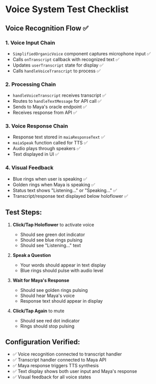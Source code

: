 # Voice System Test Checklist

## Voice Recognition Flow ✅

### 1. **Voice Input Chain**
- `SimplifiedOrganicVoice` component captures microphone input ✅
- Calls `onTranscript` callback with recognized text ✅
- Updates `userTranscript` state for display ✅
- Calls `handleVoiceTranscript` to process ✅

### 2. **Processing Chain**
- `handleVoiceTranscript` receives transcript ✅
- Routes to `handleTextMessage` for API call ✅
- Sends to Maya's oracle endpoint ✅
- Receives response from API ✅

### 3. **Voice Response Chain**
- Response text stored in `maiaResponseText` ✅
- `maiaSpeak` function called for TTS ✅
- Audio plays through speakers ✅
- Text displayed in UI ✅

### 4. **Visual Feedback**
- Blue rings when user is speaking ✅
- Golden rings when Maya is speaking ✅
- Status text shows "Listening..." or "Speaking..." ✅
- Transcript/response text displayed below holoflower ✅

## Test Steps:

1. **Click/Tap Holoflower** to activate voice
   - Should see green dot indicator
   - Should see blue rings pulsing
   - Should see "Listening..." text

2. **Speak a Question**
   - Your words should appear in text display
   - Blue rings should pulse with audio level

3. **Wait for Maya's Response**
   - Should see golden rings pulsing
   - Should hear Maya's voice
   - Response text should appear in display

4. **Click/Tap Again** to mute
   - Should see red dot indicator
   - Rings should stop pulsing

## Configuration Verified:
- ✅ Voice recognition connected to transcript handler
- ✅ Transcript handler connected to Maya API
- ✅ Maya response triggers TTS synthesis
- ✅ Text display shows both user input and Maya's response
- ✅ Visual feedback for all voice states